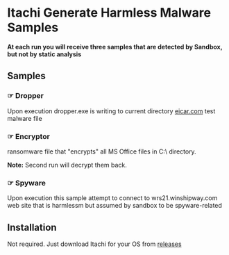 # Itachi Generate Harmless Malware Samples

**At each run you will receive three samples that are detected by Sandbox, but not by static analysis**

## Samples

### &#x261E; Dropper

Upon execution dropper.exe is writing to current directory [eicar.com](https://www.eicar.com/download-anti-malware-testfile/) test malware file

### &#x261E; Encryptor

ransomware file that "encrypts" all MS Office files in C:\ directory.

**Note:** Second run will decrypt them back.

### &#x261E; Spyware

Upon execution this sample attempt to connect to wrs21.winshipway.com web site that is harmlessm but assumed by sandbox to be spyware-related

## Installation
Not required. Just download Itachi for your OS from [releases](https://github.com/mpkondrashin/itachi/releases) 

